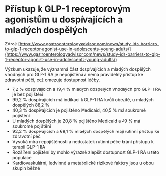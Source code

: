 # Přístup k GLP-1 receptorovým agonistům u dospívajících a mladých dospělých

Zdroj: [https://www.gastroenterologyadvisor.com/news/study-ids-barriers-to-glp-1-receptor-agonist-use-in-adolescents-young-adults/](https://www.gastroenterologyadvisor.com/news/study-ids-barriers-to-glp-1-receptor-agonist-use-in-adolescents-young-adults/)

Výzkum ukazuje, že významná část dospívajících a mladých dospělých vhodných pro GLP-1 RA je nepojištěná a nemá pravidelný přístup ke zdravotní péči, což omezuje dostupnost léčby.

- 7,2 % dospívajících a 19,4 % mladých dospělých vhodných pro GLP-1 RA je bez pojištění
- 99,2 % dospívajících má indikaci k GLP-1 RA kvůli obezitě, u mladých dospělých 88,2 %
- 40,3 % dospívajících je pojištěno Medicaid, 40,5 % má soukromé pojištění
- U mladých dospělých je 20,8 % pojištěno Medicaid a 49 % má soukromé pojištění
- 92,2 % dospívajících a 68,1 % mladých dospělých mají rutinní přístup ke zdravotní péči
- Vysoká míra nepojištěnosti a nedostatek rutinní péče brání přístupu k terapii GLP-1 RA
- Rozšíření pojištění by mohlo výrazně zlepšit dostupnost GLP-1 RA u této populace
- Kardiovaskulární, ledvinné a metabolické rizikové faktory jsou u obou skupin běžné
